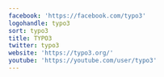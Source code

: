 ```yaml
---
facebook: 'https://facebook.com/typo3'
logohandle: typo3
sort: typo3
title: TYPO3
twitter: typo3
website: 'https://typo3.org/'
youtube: 'https://youtube.com/user/typo3'
---
```

